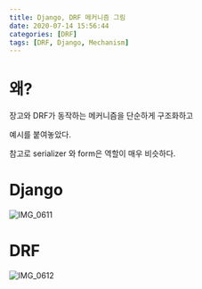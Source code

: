 ```yaml
---
title: Django, DRF 메커니즘 그림
date: 2020-07-14 15:56:44
categories: [DRF]
tags: [DRF, Django, Mechanism]
---
```


# 왜?

장고와 DRF가 동작하는 메커니즘을 단순하게 구조화하고

예시를 붙여놓았다.

참고로 serializer 와 form은 역할이 매우 비슷하다.

# Django



![IMG_0611](https://tva1.sinaimg.cn/large/007S8ZIlgy1ggqid1d5ikj317p0u07wh.jpg)

# DRF

![IMG_0612](https://tva1.sinaimg.cn/large/007S8ZIlgy1ggqiqifej5j31h80qw48j.jpg)

